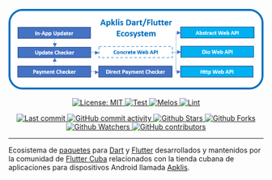 <p align="center">
    <a href="https://github.com/fluttercuba">
        <img src="resources/banner.png">
    </a>
</p>

<p align="center">
    <a href="https://opensource.org/licenses/MIT" target="_blank">
        <img src="https://img.shields.io/badge/License-MIT-green.svg?label=license" alt="License: MIT"/>
    </a>
    <a href="https://github.com/fluttercuba/apklis-dart-flutter/actions/workflows/test.yml" target="_blank">
        <img src="https://github.com/fluttercuba/apklis-dart-flutter/actions/workflows/test.yml/badge.svg" alt="Test"/>
    </a>
    <a href="https://github.com/invertase/melos" target="_blank">
        <img src="https://img.shields.io/badge/maintained%20with-melos-f700ff.svg?style=flat-square" alt="Melos"/>
    </a>
    <a href="https://pub.dev/packages/lint" target="_blank">
        <img src="https://img.shields.io/badge/style-lint-4BC0F5.svg" alt="Lint">
    </a>
</p>

<p align="center">
    <a href="https://github.com/fluttercuba/apklis-dart-flutter/commits" target="_blank">
        <img src="https://img.shields.io/github/last-commit/fluttercuba/apklis-dart-flutter.svg?style=flat" alt="Last commit"/>
    </a>
    <a href="https://github.com/fluttercuba/apklis-dart-flutter/commits" target="_blank">
        <img src="https://img.shields.io/github/commit-activity/m/fluttercuba/apklis-dart-flutter" alt="GitHub commit activity"/>
    </a>
    <a href="https://github.com/fluttercuba/apklis-dart-flutter/stargazers" target="_blank">
        <img src="https://img.shields.io/github/stars/fluttercuba/apklis-dart-flutter?style=flat&logo=github" alt="Github Stars"/>
    </a>
    <a href="https://github.com/fluttercuba/apklis-dart-flutter/network/members" target="_blank">
        <img src="https://img.shields.io/github/forks/fluttercuba/apklis-dart-flutter?style=flat&logo=github" alt="Github Forks"/>
    </a>
    <a href="https://github.com/fluttercuba/apklis-dart-flutter" target="_blank">
        <img src="https://img.shields.io/github/watchers/fluttercuba/apklis-dart-flutter?style=flat&logo=github" alt="Github Watchers"/>
    </a>
    <a href="https://github.com/fluttercuba/apklis-dart-flutter/graphs/contributors" target="_blank">
        <img src="https://img.shields.io/github/contributors/fluttercuba/apklis-dart-flutter" alt="GitHub contributors"/>
    </a>
</p>

---

Ecosistema de [paquetes](https://pub.dev) para [Dart](https://dart.dev) y [Flutter](https://flutter.dev) desarrollados y mantenidos por la comunidad de [Flutter Cuba](https://github.com/fluttercuba) relacionados con la tienda cubana de aplicaciones para dispositivos Android llamada [Apklis](https://apklis.cu).
